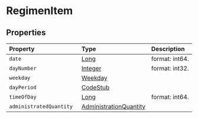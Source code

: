 # RegimenItem


## Properties

| Property | Type | Description |
| :--- | :--- | :--- |
| `date ` | [Long](Long) |  format: int64. |
| `dayNumber ` | [Integer](Integer) |  format: int32. |
| `weekday ` | [Weekday](Weekday) |   |
| `dayPeriod ` | [CodeStub](CodeStub) |   |
| `timeOfDay ` | [Long](Long) |  format: int64. |
| `administratedQuantity ` | [AdministrationQuantity](AdministrationQuantity) |   |
